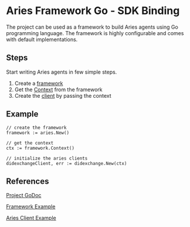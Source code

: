 # Aries Framework Go - SDK Binding

The project can be used as a framework to build Aries agents using Go programming language. The framework is highly configurable and comes with default implementations. 

## Steps
Start writing Aries agents in few simple steps.
1. Create a [framework](https://pkg.go.dev/github.com/markcryptohash/aries-framework-go/pkg/framework/aries#New)
2. Get the [Context](https://pkg.go.dev/github.com/markcryptohash/aries-framework-go/pkg/framework/aries#Aries.Context) from the framework
3. Create the [client](https://pkg.go.dev/github.com/markcryptohash/aries-framework-go/pkg/client) by passing the context

## Example
```
// create the framework
framework := aries.New()

// get the context
ctx := framework.Context()

// initialize the aries clients
didexchangeClient, err := didexchange.New(ctx)
```

## References
[Project GoDoc](https://pkg.go.dev/github.com/markcryptohash/aries-framework-go)

[Framework Example](https://pkg.go.dev/github.com/markcryptohash/aries-framework-go/pkg/framework/aries#pkg-examples)

[Aries Client Example](https://pkg.go.dev/github.com/markcryptohash/aries-framework-go/pkg/client/didexchange#pkg-examples)
